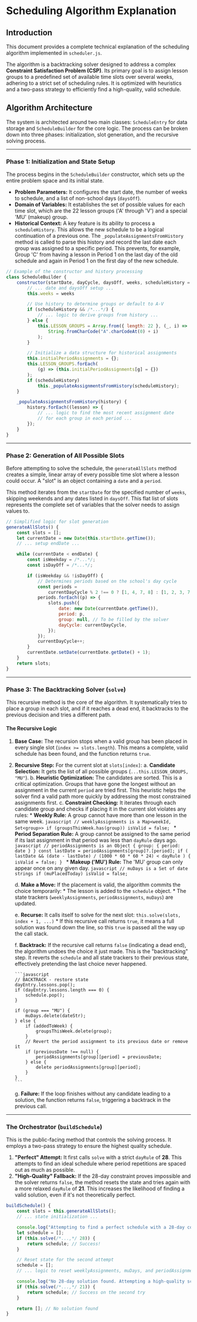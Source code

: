 # Scheduling Algorithm Explanation

## Introduction

This document provides a complete technical explanation of the scheduling algorithm implemented in `scheduler.js`.

The algorithm is a backtracking solver designed to address a complex **Constraint Satisfaction Problem (CSP)**. Its primary goal is to assign lesson groups to a predefined set of available time slots over several weeks, adhering to a strict set of scheduling rules. It is optimized with heuristics and a two-pass strategy to efficiently find a high-quality, valid schedule.

## Algorithm Architecture

The system is architected around two main classes: `ScheduleEntry` for data storage and `ScheduleBuilder` for the core logic. The process can be broken down into three phases: initialization, slot generation, and the recursive solving process.

-----

### Phase 1: Initialization and State Setup

The process begins in the `ScheduleBuilder` constructor, which sets up the entire problem space and its initial state.

  * **Problem Parameters:** It configures the start date, the number of weeks to schedule, and a list of non-school days (`daysOff`).
  * **Domain of Variables:** It establishes the set of possible values for each time slot, which are the 22 lesson groups ('A' through 'V') and a special 'MU' (makeup) group.
  * **Historical Context:** A key feature is its ability to process a `scheduleHistory`. This allows the new schedule to be a logical continuation of a previous one. The `_populateAssignmentsFromHistory` method is called to parse this history and record the last date each group was assigned to a specific period. This prevents, for example, Group 'C' from having a lesson in Period 1 on the last day of the old schedule and again in Period 1 on the first day of the new schedule.

<!-- end list -->

```javascript
// Example of the constructor and history processing
class ScheduleBuilder {
    constructor(startDate, dayCycle, daysOff, weeks, scheduleHistory = null) {
        // ... date and daysOff setup ...
        this.weeks = weeks

        // Use history to determine groups or default to A-V
        if (scheduleHistory && /*...*/) {
            // ... logic to derive groups from history ...
        } else {
            this.LESSON_GROUPS = Array.from({ length: 22 }, (_, i) =>
                String.fromCharCode("A".charCodeAt(0) + i)
            );
        }

        // Initialize a data structure for historical assignments
        this.initialPeriodAssignments = {};
        this.LESSON_GROUPS.forEach(
            (g) => (this.initialPeriodAssignments[g] = {})
        );
        if (scheduleHistory)
            this._populateAssignmentsFromHistory(scheduleHistory);
    }

    _populateAssignmentsFromHistory(history) {
        history.forEach((lesson) => {
            // ... logic to find the most recent assignment date
            // for each group in each period ...
        });
    }
}
```

-----

### Phase 2: Generation of All Possible Slots

Before attempting to solve the schedule, the `generateAllSlots` method creates a simple, linear array of every possible time slot where a lesson could occur. A "slot" is an object containing a `date` and a `period`.

This method iterates from the `startDate` for the specified number of `weeks`, skipping weekends and any dates listed in `daysOff`. This flat list of slots represents the complete set of variables that the solver needs to assign values to.

```javascript
// Simplified logic for slot generation
generateAllSlots() {
    const slots = [];
    let currentDate = new Date(this.startDate.getTime());
    // ... setup endDate ...

    while (currentDate < endDate) {
        const isWeekday = /*...*/;
        const isDayOff = /*...*/;

        if (isWeekday && !isDayOff) {
            // Determines periods based on the school's day cycle
            const periods =
                currentDayCycle % 2 !== 0 ? [1, 4, 7, 8] : [1, 2, 3, 7, 8];
            periods.forEach((p) => {
                slots.push({
                    date: new Date(currentDate.getTime()),
                    period: p,
                    group: null, // To be filled by the solver
                    dayCycle: currentDayCycle,
                });
            });
            currentDayCycle++;
        }
        currentDate.setDate(currentDate.getDate() + 1);
    }
    return slots;
}
```

-----

### Phase 3: The Backtracking Solver (`solve`)

This recursive method is the core of the algorithm. It systematically tries to place a group in each slot, and if it reaches a dead end, it backtracks to the previous decision and tries a different path.

#### The Recursive Logic

1.  **Base Case:** The recursion stops when a valid group has been placed in every single slot (`index >= slots.length`). This means a complete, valid schedule has been found, and the function returns `true`.

2.  **Recursive Step:** For the current slot at `slots[index]`:
    a. **Candidate Selection:** It gets the list of all possible groups (`...this.LESSON_GROUPS, "MU"`).
    b. **Heuristic Optimization:** The candidates are sorted. This is a critical optimization. Groups that have gone the longest without an assignment in the current `period` are tried first. This heuristic helps the solver find a valid path more quickly by addressing the most constrained assignments first.
    c. **Constraint Checking:** It iterates through each candidate group and checks if placing it in the current slot violates any rules:
    \* **Weekly Rule:** A group cannot have more than one lesson in the same week.
    ` javascript // weeklyAssignments is a Map<weekId, Set<group>> if (groupsThisWeek.has(group)) isValid = false;  `
    \* **Period Separation Rule:** A group cannot be assigned to the same period if its last assignment in that period was less than `dayRule` days ago.
    ` javascript // periodAssignments is an Object { group: { period: date } } const lastDate = periodAssignments[group]?.[period]; if ( lastDate && (date - lastDate) / (1000 * 60 * 60 * 24) < dayRule ) { isValid = false; }  `
    \* **Makeup ('MU') Rule:** The 'MU' group can only appear once on any given day.
    ` javascript // muDays is a Set of date strings if (muPlacedToday) isValid = false;  `

    d. **Make a Move:** If the placement is valid, the algorithm commits the choice temporarily:
    \* The lesson is added to the `schedule` object.
    \* The state trackers (`weeklyAssignments`, `periodAssignments`, `muDays`) are updated.

    e. **Recurse:** It calls itself to solve for the next slot: `this.solve(slots, index + 1, ...)`
    \* If this recursive call returns `true`, it means a full solution was found down the line, so this `true` is passed all the way up the call stack.

    f. **Backtrack:** If the recursive call returns `false` (indicating a dead end), the algorithm undoes the choice it just made. This is the "backtracking" step. It reverts the `schedule` and all state trackers to their previous state, effectively pretending the last choice never happened.

    ````
    ```javascript
    // BACKTRACK - restore state
    dayEntry.lessons.pop();
    if (dayEntry.lessons.length === 0) {
        schedule.pop();
    }

    if (group === "MU") {
        muDays.delete(dateStr);
    } else {
        if (addedToWeek) {
            groupsThisWeek.delete(group);
        }
        // Revert the period assignment to its previous date or remove it
        if (previousDate !== null) {
            periodAssignments[group][period] = previousDate;
        } else {
            delete periodAssignments[group][period];
        }
    }
    ```
    ````

    g. **Failure:** If the loop finishes without any candidate leading to a solution, the function returns `false`, triggering a backtrack in the previous call.

-----

### The Orchestrator (`buildSchedule`)

This is the public-facing method that controls the solving process. It employs a two-pass strategy to ensure the highest quality schedule.

1.  **"Perfect" Attempt:** It first calls `solve` with a strict `dayRule` of **28**. This attempts to find an ideal schedule where period repetitions are spaced out as much as possible.
2.  **"High-Quality" Fallback:** If the 28-day constraint proves impossible and the solver returns `false`, the method resets the state and tries again with a more relaxed `dayRule` of **21**. This increases the likelihood of finding a valid solution, even if it's not theoretically perfect.

<!-- end list -->

```javascript
buildSchedule() {
    const slots = this.generateAllSlots();
    // ... state initialization ...

    console.log("Attempting to find a perfect schedule with a 28-day constraint...");
    let schedule = [];
    if (this.solve(/*...,*/ 28)) {
        return schedule; // Success!
    }

    // Reset state for the second attempt
    schedule = [];
    // ... logic to reset weeklyAssignments, muDays, and periodAssignments ...

    console.log("No 28-day solution found. Attempting a high-quality schedule with a 21-day constraint...");
    if (this.solve(/*...,*/ 21)) {
        return schedule; // Success on the second try
    }

    return []; // No solution found
}
```
